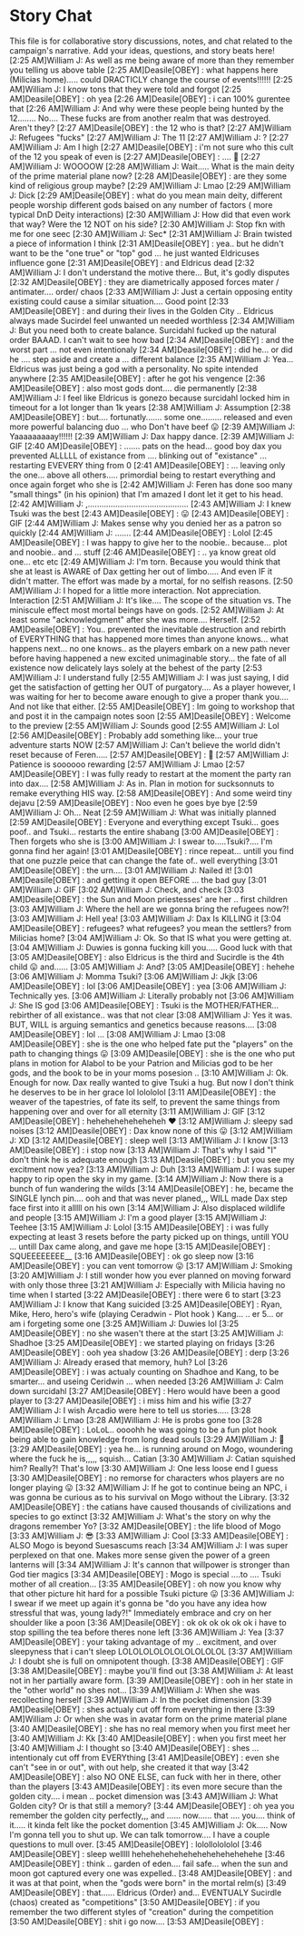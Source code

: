 # Story Chat

This file is for collaborative story discussions, notes, and chat related to the campaign's narrative. Add your ideas, questions, and story beats here!
[2:25 AM]William J: As well as me being aware of more than they remember you telling us above table
[2:25 AM]Deasile[OBEY]
: what happens here (Milicias home)..... could DRACTICLY change the course of events!!!!!!
[2:25 AM]William J: I know tons that they were told and forgot
[2:25 AM]Deasile[OBEY]
: oh yea
[2:26 AM]Deasile[OBEY]
: i can 100% gurentee that
[2:26 AM]William J: And why were these people being hunted by the 12........ No.... These fucks are from another realm that was destroyed. Aren't they?
[2:27 AM]Deasile[OBEY]
: the 12 who is that?
[2:27 AM]William J: Refugees "fucks"
[2:27 AM]William J: The 11
[2:27 AM]William J: ?
[2:27 AM]William J: Am I high
[2:27 AM]Deasile[OBEY]
: i'm not sure who this cult of the 12 you speak of even is
[2:27 AM]Deasile[OBEY]
: .... 🙂
[2:27 AM]William J: WOOOOW
[2:28 AM]William J: Wait..... What is the main deity of the prime material plane now?
[2:28 AM]Deasile[OBEY]
: are they some kind of religious group maybe?
[2:29 AM]William J: Lmao
[2:29 AM]William J: Dick
[2:29 AM]Deasile[OBEY]
: what do you mean main deity, different people worship different gods baised on any number of factors ( more typical DnD  Deity interactions) 
[2:30 AM]William J: How did that even work that way? Were the 12 NOT on his side?
[2:30 AM]William J: Stop fkn with me for one seec
[2:30 AM]William J: Sec*
[2:31 AM]William J: Brain twisted a piece of information I think
[2:31 AM]Deasile[OBEY]
: yea.. but he didn't want to be the "one true" or "top" god ... he just wanted Eldricuses influence gone
[2:31 AM]Deasile[OBEY]
: and Eldricus dead
[2:32 AM]William J: I don't understand the motive there... But, it's godly disputes
[2:32 AM]Deasile[OBEY]
: they are diametrically apposed forces  mater / antimater.... order/ chaos
[2:33 AM]William J: Just a certain opposing entity existing could cause a similar situation.... Good point
[2:33 AM]Deasile[OBEY]
: and during their lives in the Golden City .. Eldricus always made Sucirdel feel unwanted un needed worthless
[2:34 AM]William J: But you need both to create balance. Surcidahl fucked up the natural order BAAAD. I can't wait to see how bad
[2:34 AM]Deasile[OBEY]
: and the worst part ... not even intentionaly
[2:34 AM]Deasile[OBEY]
: did he... or did he .... step aside and create a ... different balance
[2:35 AM]William J: Yea... Eldricus was just being a god with a personality. No spite intended anywhere
[2:35 AM]Deasile[OBEY]
: after he got his vengence
[2:36 AM]Deasile[OBEY]
: also most gods dont.... die permanently 
[2:38 AM]William J: I feel like Eldricus is gonezo because surcidahl locked him in timeout for a lot longer than 1k years
[2:38 AM]William J: Assumption
[2:38 AM]Deasile[OBEY]
: but.... fortunatly....... some one......... released and even more powerful balancing duo ... who Don't have beef 😛 
[2:39 AM]William J: Yaaaaaaaaay!!!!!!
[2:39 AM]William J: Dax happy dance.
[2:39 AM]William J:
GIF
[2:40 AM]Deasile[OBEY]
: ....... pats on the head... good boy dax you prevented ALLLLL of existance from .... blinking out of "existance" ... restarting EVEVERY thing from 0
[2:41 AM]Deasile[OBEY]
: ... leaving only the one... above all others..... primordial being to restart everything and once again forget who she is
[2:42 AM]William J: Feren has done soo many "small things"  (in his opinion) that I'm amazed I dont let it get to his head.
[2:42 AM]William J: ,............................................
[2:43 AM]William J: I knew Tsuki was the best
[2:43 AM]Deasile[OBEY]
: 😛
[2:43 AM]Deasile[OBEY]
:
GIF
[2:44 AM]William J: Makes sense why you denied her as a patron so quickly
[2:44 AM]William J: .......
[2:44 AM]Deasile[OBEY]
: Lolol
[2:45 AM]Deasile[OBEY]
: I was happy to give her to the noobie.. because... plot and noobie.. and ... stuff
[2:46 AM]Deasile[OBEY]
: .. ya know great old one... etc etc
[2:49 AM]William J: I'm torn. Because you would think that she at least is AWARE of Dax getting her out of limbo..... And even IF it didn't matter. The effort was made by a mortal, for no selfish reasons.
[2:50 AM]William J: I hoped for a little more interaction. Not appreciation. Interaction
[2:51 AM]William J: It's like.... The scope of the situation vs. The miniscule effect most mortal beings have on gods.
[2:52 AM]William J: At least some "acknowledgment" after she was more.... Herself.
[2:52 AM]Deasile[OBEY]
: You.. prevented the inevitable destruction and rebirth of EVERYTHING that has happened more times than anyone knows... what happens next... no one knows.. as the players embark on a new path never before having happened a new excited unimaginable story... the fate of all existence now delicately lays solely at the behest of the party 
[2:53 AM]William J: I understand fully
[2:55 AM]William J: I was just saying, I did get the satisfaction of getting her OUT of purgatory.... As a player however, I was waiting for her to become aware enough to give a proper thank you.... And not like that either.
[2:55 AM]Deasile[OBEY]
: Im going to workshop that and post it in the campaign notes soon
[2:55 AM]Deasile[OBEY]
: Welcome to the preview
[2:55 AM]William J: Sounds good
[2:55 AM]William J: Lol
[2:56 AM]Deasile[OBEY]
: Probably add something like... your true adventure starts NOW
[2:57 AM]William J: Can't believe the world didn't reset because of Feren.....
[2:57 AM]Deasile[OBEY]
: 🙂
[2:57 AM]William J: Patience is soooooo rewarding
[2:57 AM]William J: Lmao
[2:57 AM]Deasile[OBEY]
: I was fully ready to restart at the moment the party ran into dax....
[2:58 AM]William J: As in. Plan in motion for sucksonnuts  to remake everything HIS way.
[2:58 AM]Deasile[OBEY]
: And some weird tiny dejavu
[2:59 AM]Deasile[OBEY]
: Noo even he goes bye bye
[2:59 AM]William J: Oh... Neat
[2:59 AM]William J: What was initially planned
[2:59 AM]Deasile[OBEY]
: Everyone and everything except Tsuki... goes poof.. and Tsuki... restarts the entire shabang
[3:00 AM]Deasile[OBEY]
: Then forgets who she is
[3:00 AM]William J: I swear to.....Tsuki?.... I'm gonna find her again!
[3:01 AM]Deasile[OBEY]
: rince repeat... untill you find that one puzzle peice that can change the fate of.. well everything
[3:01 AM]Deasile[OBEY]
: the urn....
[3:01 AM]William J: Nailed it!
[3:01 AM]Deasile[OBEY]
: and getting it open BEFORE ... the bad guy
[3:01 AM]William J:
GIF
[3:02 AM]William J: Check, and check
[3:03 AM]Deasile[OBEY]
: the Sun and Moon priestesses' are her .. first children
[3:03 AM]William J: Where the hell are we gonna bring the refugees now?!
[3:03 AM]William J: Hell yea!
[3:03 AM]William J: Dax Is KILLING it
[3:04 AM]Deasile[OBEY]
: refugees? what refugees? you mean the settlers? from Milicias home? 
[3:04 AM]William J: Ok. So that IS what you were getting at.
[3:04 AM]William J: Duwies is gonna fucking kill you..... Good luck with that
[3:05 AM]Deasile[OBEY]
: also Eldricus is the third and Sucirdle is the 4th child 😛 and...... 
[3:05 AM]William J: And?
[3:05 AM]Deasile[OBEY]
: hehehe
[3:06 AM]William J: Momma Tsuki?
[3:06 AM]William J: Jkjk
[3:06 AM]Deasile[OBEY]
: lol
[3:06 AM]Deasile[OBEY]
: yea
[3:06 AM]William J: Technically yes.
[3:06 AM]William J: Literally probably not
[3:06 AM]William J: She IS god
[3:06 AM]Deasile[OBEY]
: Tsuki is the MOTHER/FATHER... rebirther of all existance.. was that not clear
[3:08 AM]William J: Yes it was. BUT, WILL is arguing semantics and genetics because reasons....
[3:08 AM]Deasile[OBEY]
: lol ...
[3:08 AM]William J: Lmao
[3:08 AM]Deasile[OBEY]
: she is the one who helped fate put the "players" on the path to changing things 😛
[3:09 AM]Deasile[OBEY]
: she is the one who put plans in motion for Alabol to be your Patrion and Milicias god to be her gods, and the book to be in your moms posesion ..
[3:10 AM]William J: Ok. Enough for now. Dax really wanted to give Tsuki a hug. But now I don't think he deserves to be in her grace lol lolololol
[3:11 AM]Deasile[OBEY]
: the weaver of the tapestries, of fate its self, to prevent the same things from happening over and over for all eternity 
[3:11 AM]William J:
GIF
[3:12 AM]Deasile[OBEY]
: heheheheheheheheh 
❤️
[3:12 AM]William J: sleepy sad noises
[3:12 AM]Deasile[OBEY]
: Dax know none of this 😛
[3:12 AM]William J: XD
[3:12 AM]Deasile[OBEY]
: sleep well
[3:13 AM]William J: I know
[3:13 AM]Deasile[OBEY]
: i stop now
[3:13 AM]William J: That's why I said "I" don't think he is adequate enough
[3:13 AM]Deasile[OBEY]
: but you see my excitment now yea?
[3:13 AM]William J: Duh
[3:13 AM]William J: I was super happy to rip open the sky in my game.
[3:14 AM]William J: Now there is a bunch of fun wandering the wilds
[3:14 AM]Deasile[OBEY]
: he, became the SINGLE lynch pin.... ooh and that was never planed,,, WILL made Dax step face first into it alllll on his own
[3:14 AM]William J: Also displaced wildlife and people
[3:15 AM]William J: I'm a good player
[3:15 AM]William J: Teehee
[3:15 AM]William J: Lolol
[3:15 AM]Deasile[OBEY]
: i was fully expecting at least 3 resets before the party picked up on things, untill YOU ... untill Dax came along, and gave me hope 
[3:15 AM]Deasile[OBEY]
: SQUEEEEEEEE__
[3:16 AM]Deasile[OBEY]
: ok go sleep now
[3:16 AM]Deasile[OBEY]
: you can vent tomorrow 😛
[3:17 AM]William J: Smoking
[3:20 AM]William J: I still wonder how you ever planned on moving forward with only those three
[3:21 AM]William J: Especially with Milicia having no time when I started
[3:22 AM]Deasile[OBEY]
: there were 6 to start
[3:23 AM]William J: I know that Kang suicided
[3:25 AM]Deasile[OBEY]
: Ryan, Mike, Hero, hero's wife (playing Ceradwin - Plot hook )  Kang... .. er 5... or am i forgeting some one
[3:25 AM]William J: Duwies lol
[3:25 AM]Deasile[OBEY]
: no she wasen't there at the start
[3:25 AM]William J: Shadhoe
[3:25 AM]Deasile[OBEY]
: we started playing on fridays
[3:26 AM]Deasile[OBEY]
: ooh yea shadow
[3:26 AM]Deasile[OBEY]
: derp
[3:26 AM]William J: Already erased that memory, huh? Lol
[3:26 AM]Deasile[OBEY]
: i was actualy counting on Shadhoe and Kang, to be smarter... and useing Ceridwin ... when needed
[3:26 AM]William J: Calm down surcidahl
[3:27 AM]Deasile[OBEY]
: Hero would have been a good player to
[3:27 AM]Deasile[OBEY]
: i miss him and his wifie
[3:27 AM]William J: I wish Arcadio were here to tell us stories.....
[3:28 AM]William J: Lmao
[3:28 AM]William J: He is probs gone too
[3:28 AM]Deasile[OBEY]
: LoLoL.. oooohh he was going to be a fun plot hook being able to gain knowledge from long dead souls
[3:29 AM]William J: 🤬
[3:29 AM]Deasile[OBEY]
: yea he... is running around on Mogo, woundering where the fuck he is,,,,, squish... Catian 
[3:30 AM]William J: Catian squished him? Really?! That's low
[3:30 AM]William J: One less loose end I guess
[3:30 AM]Deasile[OBEY]
: no remorse for characters whos  players are no longer playing 😛 
[3:32 AM]William J: If he got to continue being an NPC, i was gonna be curious as to his survival on Mogo without the Library.
[3:32 AM]Deasile[OBEY]
: the catians have caused thousands of civilizations and species to go extinct
[3:32 AM]William J: What's the story on why the dragons remember Yo?
[3:32 AM]Deasile[OBEY]
: the life blood of Mogo
[3:33 AM]William J: 😎
[3:33 AM]William J: Cool
[3:33 AM]Deasile[OBEY]
: ALSO Mogo is beyond Suesascums reach 
[3:34 AM]William J: I was super perplexed on that one. Makes more sense given the power of a green lanterns will
[3:34 AM]William J: It's cannon that willpower is stronger than God tier magics
[3:34 AM]Deasile[OBEY]
: Mogo is special ....to .... Tsuki mother of all creation...
[3:35 AM]Deasile[OBEY]
: oh now you know why that other picture hit hard for a possible Tsuki picture 😛 
[3:36 AM]William J: I swear if we meet up again it's gonna be "do you have any idea how stressful that was, young lady?!" Immediately embrace and cry on her shoulder like a poon
[3:36 AM]Deasile[OBEY]
: ok ok ok ok ok ok i have to stop spilling the tea before theres none left
[3:36 AM]William J: Yea
[3:37 AM]Deasile[OBEY]
: your taking advantage of my .. excitment, and over sleepyness that i can't sleep LOLOLOLOLOLOLOLOLOLOL
[3:37 AM]William J: I doubt she is full on omnipotent though.
[3:38 AM]Deasile[OBEY]
:
GIF
[3:38 AM]Deasile[OBEY]
: maybe you'll find out
[3:38 AM]William J: At least not in her partially aware form.
[3:39 AM]Deasile[OBEY]
: ooh in her state in the "other world" no shes not...
[3:39 AM]William J: When she was recollecting herself
[3:39 AM]William J: In the pocket dimension
[3:39 AM]Deasile[OBEY]
: shes actualy cut off from everything in there
[3:39 AM]William J: Or when she was in avatar form on the prime material plane
[3:40 AM]Deasile[OBEY]
: she has no real memory when you first meet her
[3:40 AM]William J: Kk
[3:40 AM]Deasile[OBEY]
: when you first meet her 
[3:40 AM]William J: I thought so
[3:40 AM]Deasile[OBEY]
: shes ... intentionaly cut off from EVERYthing
[3:41 AM]Deasile[OBEY]
: even she can't "see in or out", with out help, she created it that way 
[3:42 AM]Deasile[OBEY]
: also NO ONE ELSE, can fuck with her in there, other than the players
[3:43 AM]Deasile[OBEY]
: its even more secure than the golden city.... i mean .. pocket dimension was
[3:43 AM]William J: What Golden city? Or is that still a memory?
[3:44 AM]Deasile[OBEY]
: oh yea you remember the golden city perfectly,,, and ...... now...... that .... you.... think of it..... it kinda felt like the pocket domention
[3:45 AM]William J: Ok..... Now I'm gonna tell you to shut up. We can talk tomorrow.... I have a couple questions to mull over.
[3:45 AM]Deasile[OBEY]
: lolollolololol
[3:46 AM]Deasile[OBEY]
: sleep welllll hehehehehehehehehehehehehehe
[3:46 AM]Deasile[OBEY]
: think .. garden of eden.... fail safe... when the sun and moon got captured every one was expelled.. 
[3:48 AM]Deasile[OBEY]
: and it was at that point, when the "gods were born" in the mortal relm(s) 
[3:49 AM]Deasile[OBEY]
: that...... Eldricus (Order) and... EVENTUALY Sucirdle (chaos) created as "competitions" 
[3:50 AM]Deasile[OBEY]
: if you remember the two different styles of "creation" during the competition
[3:50 AM]Deasile[OBEY]
: shit i go now....
[3:53 AM]Deasile[OBEY]
:
